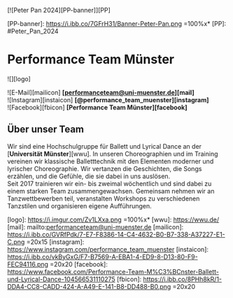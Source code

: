 [![Peter Pan 2024][PP-banner]][PP]

[PP-banner]: https://i.ibb.co/7GFrH31/Banner-Peter-Pan.png =100%x*
[PP]: #Peter_Pan_2024

# Performance Team Münster

![][logo]

![E-Mail][mailicon] **[performanceteam@uni-muenster.de][mail]**  
![Instagram][instaicon] **[@performance\_team\_muenster][instagram]**  
![Facebook][fbicon] **[Performance Team Münster][facebook]**

## Über unser Team
Wir sind eine Hochschulgruppe für Ballett und Lyrical Dance an der [**Universität Münster**][wwu]. In unseren Choreographien und im Training vereinen wir klassische Balletttechnik mit den Elementen moderner und lyrischer Choreographie. Wir vertanzen die Geschichten, die Songs erzählen, und die Gefühle, die sie dabei in uns auslösen.  
Seit 2017 trainieren wir ein- bis zweimal wöchentlich und sind dabei zu einem starken Team zusammengewachsen. Gemeinsam nehmen wir an Tanzwettbewerben teil, veranstalten Workshops zu verschiedenen Tanzstilen und organisieren eigene Aufführungen.

[logo]: https://i.imgur.com/Zv1LXxa.png =100%x*
[wwu]: https://wwu.de/
[mail]: mailto:performanceteam@uni-muenster.de
[mailicon]: https://i.ibb.co/GVRfPdk/7-E7-F8386-14-C4-4632-B0-B7-338-A37227-E1-C.png =20x15
[instagram]: https://www.instagram.com/performance_team_muenster
[instaicon]: https://i.ibb.co/vkByGxG/F7-B7569-A-EBA1-4-ED9-8-D13-80-F9-FEC94116.png =20x20
[facebook]: https://www.facebook.com/Performance-Team-M%C3%BCnster-Ballett-und-Lyrical-Dance-104566531110275
[fbicon]: https://i.ibb.co/8PHh8kR/1-DDA4-CC8-CADD-424-A-A49-E-141-B8-DD488-B0.png =20x20
